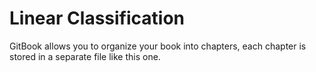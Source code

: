 # Linear Classification



GitBook allows you to organize your book into chapters, each chapter is stored in a separate file like this one.

